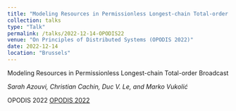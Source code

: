 ```yaml
---
title: "Modeling Resources in Permissionless Longest-chain Total-order Broadcast"
collection: talks
type: "Talk"
permalink: /talks/2022-12-14-OPODIS22
venue: "On Principles of Distributed Systems (OPODIS 2022)"
date: 2022-12-14
location: "Brussels"
---
```


Modeling Resources in Permissionless Longest-chain Total-order Broadcast

_Sarah Azouvi, Christian Cachin, Duc V. Le, and Marko Vukolić_

OPODIS 2022
 [OPODIS 2022](https://sites.uclouvain.be/OPODIS2022/)


